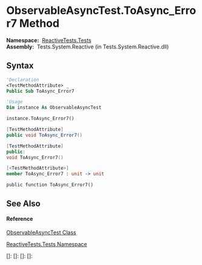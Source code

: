 # ObservableAsyncTest.ToAsync\_Error7 Method

**Namespace:**  [ReactiveTests.Tests](ReactiveTests.Tests\ReactiveTests.Tests.md)  
**Assembly:**  Tests.System.Reactive (in Tests.System.Reactive.dll)

## Syntax

```vb
'Declaration
<TestMethodAttribute> _
Public Sub ToAsync_Error7
```

```vb
'Usage
Dim instance As ObservableAsyncTest

instance.ToAsync_Error7()
```

```csharp
[TestMethodAttribute]
public void ToAsync_Error7()
```

```c++
[TestMethodAttribute]
public:
void ToAsync_Error7()
```

```fsharp
[<TestMethodAttribute>]
member ToAsync_Error7 : unit -> unit 
```

```jscript
public function ToAsync_Error7()
```

## See Also

#### Reference

[ObservableAsyncTest Class](ObservableAsyncTest\ObservableAsyncTest.md)

[ReactiveTests.Tests Namespace](ReactiveTests.Tests\ReactiveTests.Tests.md)

[]: 
[]: 
[]: 
[]: 
